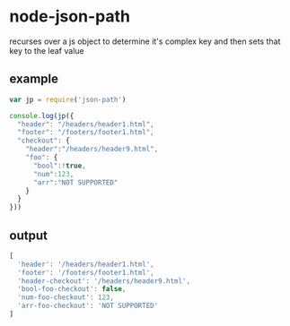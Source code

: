 node-json-path
==============

recurses over a js object to determine it's complex key and then sets that key to the leaf value

## example
```javascript
var jp = require('json-path')

console.log(jp({
  "header": "/headers/header1.html",
  "footer": "/footers/footer1.html",
  "checkout": {
    "header":"/headers/header9.html",
    "foo": {
      "bool":!true,
      "num":123,
      "arr":"NOT SUPPORTED"
    }
  }
}))
```

## output
```javascript
[
  'header': '/headers/header1.html',
  'footer': '/footers/footer1.html',
  'header-checkout': '/headers/header9.html',
  'bool-foo-checkout': false,
  'num-foo-checkout': 123,
  'arr-foo-checkout': 'NOT SUPPORTED'
]
```